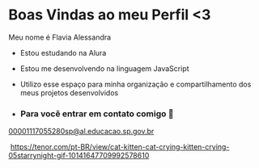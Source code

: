 # Boas Vindas ao meu Perfil <3

Meu nome é Flavia Alessandra

- Estou estudando na Alura
- Estou me desenvolvendo na linguagem JavaScript
- Utilizo esse espaço para minha organização e compartilhamento dos meus projetos desenvolvidos

- ### Para você entrar em contato comigo 📧

 00001117055280sp@al.educacao.sp.gov.br
 
![]()
https://tenor.com/pt-BR/view/cat-kitten-cat-crying-kitten-crying-05starrynight-gif-10141647709992578610
